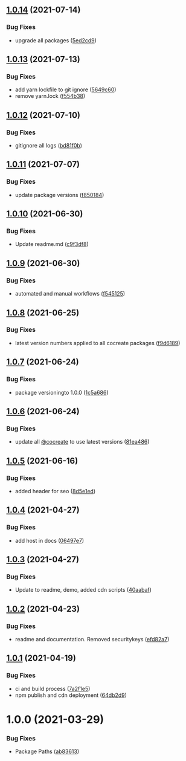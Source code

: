 ## [1.0.14](https://github.com/CoCreate-app/CoCreate-quill-adder/compare/v1.0.13...v1.0.14) (2021-07-14)


### Bug Fixes

* upgrade all packages ([5ed2cd9](https://github.com/CoCreate-app/CoCreate-quill-adder/commit/5ed2cd949d4e00bd702848e95bde3a508aaf87da))

## [1.0.13](https://github.com/CoCreate-app/CoCreate-quill-adder/compare/v1.0.12...v1.0.13) (2021-07-13)


### Bug Fixes

* add yarn lockfile to git ignore ([5649c60](https://github.com/CoCreate-app/CoCreate-quill-adder/commit/5649c602f7fa224d854c547ac076d55d71241fdb))
* remove yarn.lock ([f554b38](https://github.com/CoCreate-app/CoCreate-quill-adder/commit/f554b386b42b5554d4ba06860a906641ee76b0f0))

## [1.0.12](https://github.com/CoCreate-app/CoCreate-quill-adder/compare/v1.0.11...v1.0.12) (2021-07-10)


### Bug Fixes

* gitignore all logs ([bd81f0b](https://github.com/CoCreate-app/CoCreate-quill-adder/commit/bd81f0bf166639013d9ca4f1952aacf770647cb1))

## [1.0.11](https://github.com/CoCreate-app/CoCreate-quill-adder/compare/v1.0.10...v1.0.11) (2021-07-07)


### Bug Fixes

* update package versions ([f850184](https://github.com/CoCreate-app/CoCreate-quill-adder/commit/f8501846ddd1f0193786e76c528a03ecdab538dc))

## [1.0.10](https://github.com/CoCreate-app/CoCreate-quill-adder/compare/v1.0.9...v1.0.10) (2021-06-30)


### Bug Fixes

* Update readme.md ([c9f3df8](https://github.com/CoCreate-app/CoCreate-quill-adder/commit/c9f3df8adfc77032ed0d6bf43a682b9c3c6af780))

## [1.0.9](https://github.com/CoCreate-app/CoCreate-quill-adder/compare/v1.0.8...v1.0.9) (2021-06-30)


### Bug Fixes

* automated and manual workflows ([f545125](https://github.com/CoCreate-app/CoCreate-quill-adder/commit/f5451250ec08795e01c6e5b6b5cd14dc676a3e01))

## [1.0.8](https://github.com/CoCreate-app/CoCreate-quill-adder/compare/v1.0.7...v1.0.8) (2021-06-25)


### Bug Fixes

* latest version numbers applied to all cocreate packages ([f9d6189](https://github.com/CoCreate-app/CoCreate-quill-adder/commit/f9d6189e9faad383daf2657a32cf35fd49ffd939))

## [1.0.7](https://github.com/CoCreate-app/CoCreate-quill-adder/compare/v1.0.6...v1.0.7) (2021-06-24)


### Bug Fixes

* package versioningto 1.0.0 ([1c5a686](https://github.com/CoCreate-app/CoCreate-quill-adder/commit/1c5a686e54aa1baa2688632e59c1f02a4d512cf7))

## [1.0.6](https://github.com/CoCreate-app/CoCreate-quill-adder/compare/v1.0.5...v1.0.6) (2021-06-24)


### Bug Fixes

* update all [@cocreate](https://github.com/cocreate) to use latest versions ([81ea486](https://github.com/CoCreate-app/CoCreate-quill-adder/commit/81ea4865595df9e4d709cd1aea7ad1ae3f075be2))

## [1.0.5](https://github.com/CoCreate-app/CoCreate-quill-adder/compare/v1.0.4...v1.0.5) (2021-06-16)


### Bug Fixes

* added header for seo ([8d5e1ed](https://github.com/CoCreate-app/CoCreate-quill-adder/commit/8d5e1ed05b6aed70ec45759af5bd5ee8472b5cf1))

## [1.0.4](https://github.com/CoCreate-app/CoCreate-quill-adder/compare/v1.0.3...v1.0.4) (2021-04-27)


### Bug Fixes

* add host in docs ([06497e7](https://github.com/CoCreate-app/CoCreate-quill-adder/commit/06497e7337593123552319f838bfb4384e7ffb80))

## [1.0.3](https://github.com/CoCreate-app/CoCreate-quill-adder/compare/v1.0.2...v1.0.3) (2021-04-27)


### Bug Fixes

* Update to readme, demo, added cdn scripts ([40aabaf](https://github.com/CoCreate-app/CoCreate-quill-adder/commit/40aabafefbd50c8aac636ee13591a1747f03bbc4))

## [1.0.2](https://github.com/CoCreate-app/CoCreate-quill-adder/compare/v1.0.1...v1.0.2) (2021-04-23)


### Bug Fixes

* readme and documentation. Removed securitykeys ([efd82a7](https://github.com/CoCreate-app/CoCreate-quill-adder/commit/efd82a7c0328f81d7a72a22ecedc6101948ac78b))

## [1.0.1](https://github.com/CoCreate-app/CoCreate-quill-adder/compare/v1.0.0...v1.0.1) (2021-04-19)


### Bug Fixes

* ci and build process ([7a2f1e5](https://github.com/CoCreate-app/CoCreate-quill-adder/commit/7a2f1e5fcbfdbcda5b91b532f6b0533ce1735111))
* npm publish and cdn deployment ([64db2d9](https://github.com/CoCreate-app/CoCreate-quill-adder/commit/64db2d933c8f225de3225322c1e8ae19606aeb56))

# 1.0.0 (2021-03-29)


### Bug Fixes

* Package Paths ([ab83613](https://github.com/CoCreate-app/CoCreate-quill-adder/commit/ab83613853cfec70d620469f59415995fe9c8385))
